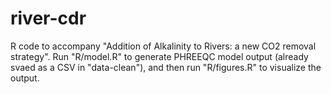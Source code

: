# river-cdr
R code to accompany "Addition of Alkalinity to Rivers: a new CO2 removal strategy". Run "R/model.R" to generate PHREEQC model output (already svaed as a CSV in "data-clean"), and then run "R/figures.R" to visualize the output.
